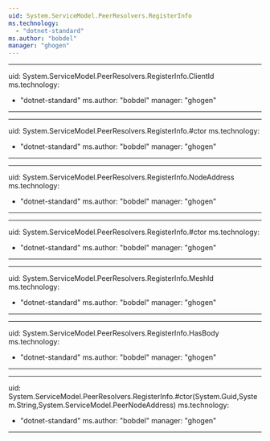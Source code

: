 ```yaml
---
uid: System.ServiceModel.PeerResolvers.RegisterInfo
ms.technology: 
  - "dotnet-standard"
ms.author: "bobdel"
manager: "ghogen"
---
```


---
uid: System.ServiceModel.PeerResolvers.RegisterInfo.ClientId
ms.technology: 
  - "dotnet-standard"
ms.author: "bobdel"
manager: "ghogen"
---

---
uid: System.ServiceModel.PeerResolvers.RegisterInfo.#ctor
ms.technology: 
  - "dotnet-standard"
ms.author: "bobdel"
manager: "ghogen"
---

---
uid: System.ServiceModel.PeerResolvers.RegisterInfo.NodeAddress
ms.technology: 
  - "dotnet-standard"
ms.author: "bobdel"
manager: "ghogen"
---

---
uid: System.ServiceModel.PeerResolvers.RegisterInfo.#ctor
ms.technology: 
  - "dotnet-standard"
ms.author: "bobdel"
manager: "ghogen"
---

---
uid: System.ServiceModel.PeerResolvers.RegisterInfo.MeshId
ms.technology: 
  - "dotnet-standard"
ms.author: "bobdel"
manager: "ghogen"
---

---
uid: System.ServiceModel.PeerResolvers.RegisterInfo.HasBody
ms.technology: 
  - "dotnet-standard"
ms.author: "bobdel"
manager: "ghogen"
---

---
uid: System.ServiceModel.PeerResolvers.RegisterInfo.#ctor(System.Guid,System.String,System.ServiceModel.PeerNodeAddress)
ms.technology: 
  - "dotnet-standard"
ms.author: "bobdel"
manager: "ghogen"
---
